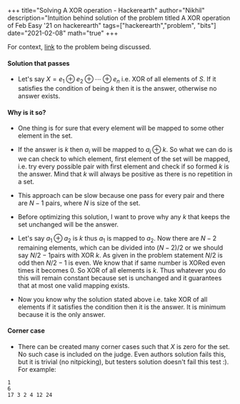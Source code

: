 +++
title="Solving A XOR operation - Hackerearth"
author="Nikhil"
description="Intuition behind solution of the problem titled A XOR operation of Feb Easy '21 on hackerearth"
tags=["hackerearth","problem", "bits"]
date="2021-02-08"
math="true"
+++

For context, [link](https://www.hackerearth.com/practice/basic-programming/bit-manipulation/basics-of-bit-manipulation/practice-problems/algorithm/strange-xor-2-fc8ad535/) to the problem being discussed.


#### Solution that passes
- Let's say $X = e_1\oplus e_2\oplus\cdots \oplus e_n$ i.e. XOR of all elements of $S$. If it satisfies the condition of being $k$ then it is the answer, otherwise no answer exists.

#### Why is it so?

- One thing is for sure that every element will be mapped to some other element in the set.
- If the answer is $k$ then $a_i$ will be mapped to $a_i\oplus k$. So what we can do is we can check to which element, first element of the set will be mapped, i.e. try every possible pair with first element and check if so formed $k$ is the answer. Mind that $k$ will always be positive as there is no repetition in a set.

- This approach can be slow because one pass for every pair and there are $N-1$ pairs, where $N$ is size of the set.

- Before optimizing this solution, I want to prove why any $k$ that keeps the set unchanged will be the answer.

- Let's say $a_1 \oplus a_2$ is $k$ thus $a_1$ is mapped to $a_2$. Now there are $N-2$ remaining elements, which can be divided into $(N-2)/2$ or we should say $N/2 - 1$pairs with XOR $k$. As given in the problem statement $N/2$ is odd then $N/2-1$ is even. We know that if same number is XORed even times it becomes $0$. So XOR of all elements is $k$. Thus whatever you do this will remain constant because set is unchanged and it guarantees that at most one valid mapping exists.

- Now you know why the solution stated above i.e. take XOR of all elements if it satisfies the condition then it is the answer. It is minimum because it is the only answer.





#### Corner case
- There can be created many corner cases such that $X$ is zero for the set. No such case is included on the judge. Even authors solution fails this, but it is trivial (no nitpicking), but testers solution doesn't fail this test :).
For example:

```text
1
6
17 3 2 4 12 24
```








